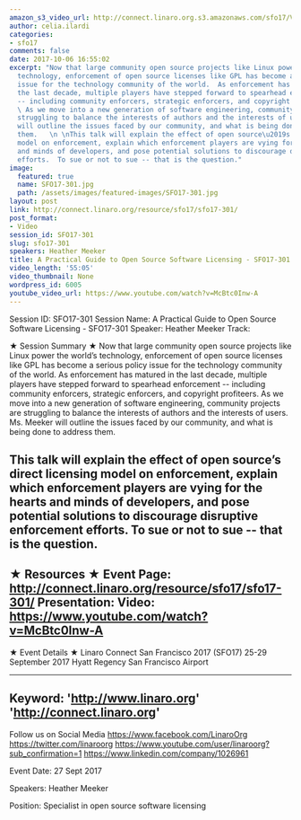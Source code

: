 ```yaml
---
amazon_s3_video_url: http://connect.linaro.org.s3.amazonaws.com/sfo17/Videos/SFO17-301%20A%20Practical%20Guide%20to%20Open%20Source%20Software%20Licensing.mp4
author: celia.ilardi
categories:
- sfo17
comments: false
date: 2017-10-06 16:55:02
excerpt: "Now that large community open source projects like Linux power the world\u2019s
  technology, enforcement of open source licenses like GPL has become a serious policy
  issue for the technology community of the world.  As enforcement has matured in
  the last decade, multiple players have stepped forward to spearhead enforcement
  -- including community enforcers, strategic enforcers, and copyright profiteers.
  \ As we move into a new generation of software engineering, community projects are
  struggling to balance the interests of authors and the interests of users. Ms. Meeker
  will outline the issues faced by our community, and what is being done to address
  them.   \n \nThis talk will explain the effect of open source\u2019s direct licensing
  model on enforcement, explain which enforcement players are vying for the hearts
  and minds of developers, and pose potential solutions to discourage disruptive enforcement
  efforts.  To sue or not to sue -- that is the question."
image:
  featured: true
  name: SFO17-301.jpg
  path: /assets/images/featured-images/SFO17-301.jpg
layout: post
link: http://connect.linaro.org/resource/sfo17/sfo17-301/
post_format:
- Video
session_id: SFO17-301
slug: sfo17-301
speakers: Heather Meeker
title: A Practical Guide to Open Source Software Licensing - SFO17-301
video_length: '55:05'
video_thumbnail: None
wordpress_id: 6005
youtube_video_url: https://www.youtube.com/watch?v=McBtc0Inw-A
---
```


Session ID: SFO17-301
Session Name: A Practical Guide to Open Source Software Licensing - SFO17-301
Speaker: Heather Meeker
Track: 


★ Session Summary ★
Now that large community open source projects like Linux power the world’s technology, enforcement of open source licenses like GPL has become a serious policy issue for the technology community of the world.  As enforcement has matured in the last decade, multiple players have stepped forward to spearhead enforcement -- including community enforcers, strategic enforcers, and copyright profiteers.  As we move into a new generation of software engineering, community projects are struggling to balance the interests of authors and the interests of users. Ms. Meeker will outline the issues faced by our community, and what is being done to address them.   
 
This talk will explain the effect of open source’s direct licensing model on enforcement, explain which enforcement players are vying for the hearts and minds of developers, and pose potential solutions to discourage disruptive enforcement efforts.  To sue or not to sue -- that is the question.
---------------------------------------------------
★ Resources ★
Event Page: http://connect.linaro.org/resource/sfo17/sfo17-301/
Presentation: 
Video: https://www.youtube.com/watch?v=McBtc0Inw-A
 ---------------------------------------------------

★ Event Details ★
Linaro Connect San Francisco 2017 (SFO17)
25-29 September 2017
Hyatt Regency San Francisco Airport

---------------------------------------------------
Keyword: 
'http://www.linaro.org'
'http://connect.linaro.org'
---------------------------------------------------
Follow us on Social Media
https://www.facebook.com/LinaroOrg
https://twitter.com/linaroorg
https://www.youtube.com/user/linaroorg?sub_confirmation=1
https://www.linkedin.com/company/1026961

Event Date: 27 Sept 2017

Speakers: Heather Meeker

Position: Specialist in open source software licensing